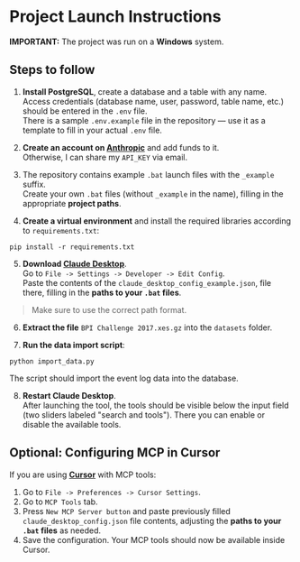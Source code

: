 # Project Launch Instructions

**IMPORTANT:** The project was run on a **Windows** system.

## Steps to follow

1. **Install PostgreSQL**, create a database and a table with any name.  
   Access credentials (database name, user, password, table name, etc.) should be entered in the `.env` file.  
   There is a sample `.env.example` file in the repository — use it as a template to fill in your actual `.env` file.

2. **Create an account on [Anthropic](https://console.anthropic.com/)** and add funds to it.  
   Otherwise, I can share my `API_KEY` via email.

3. The repository contains example `.bat` launch files with the `_example` suffix.  
   Create your own `.bat` files (without `_example` in the name), filling in the appropriate **project paths**.

4. **Create a virtual environment** and install the required libraries according to `requirements.txt`:
   
`pip install -r requirements.txt`

5. **Download [Claude Desktop](https://claude.ai/download)**.  
Go to `File -> Settings -> Developer -> Edit Config`.  
Paste the contents of the `claude_desktop_config_example.json`, file there, filling in the  **paths to your `.bat` files**.  
> Make sure to use the correct path format.

6. **Extract the file** `BPI Challenge 2017.xes.gz` into the `datasets` folder.

7. **Run the data import script**:

`python import_data.py`

The script should import the event log data into the database.

8. **Restart Claude Desktop**.  
After launching the tool, the tools should be visible below the input field (two sliders labeled "search and tools").
There you can enable or disable the available tools.

## Optional: Configuring MCP in Cursor

If you are using **[Cursor](https://www.cursor.com/)** with MCP tools:

1. Go to `File -> Preferences -> Cursor Settings`. 
2. Go to `MCP Tools` tab.
3. Press `New MCP Server button` and paste previously filled `claude_desktop_config.json` file contents, adjusting the **paths to your `.bat` files** as needed.
4. Save the configuration. Your MCP tools should now be available inside Cursor.